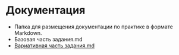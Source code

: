 # Документация
* Папка для размещения документации по практике в формате Markdown.
* Базовая часть задания.md
* [Вариативная часть задания.md](https://github.com/mhakld/Practice_2025_1/blob/6b5f50a47594555eb5147ece6bb6cae971398c72/docs/%D0%92%D0%B0%D1%80%D0%B8%D0%B0%D1%82%D0%B8%D0%B2%D0%BD%D0%B0%D1%8F%20%D1%87%D0%B0%D1%81%D1%82%D1%8C%20%D0%B7%D0%B0%D0%B4%D0%B0%D0%BD%D0%B8%D1%8F.md)

